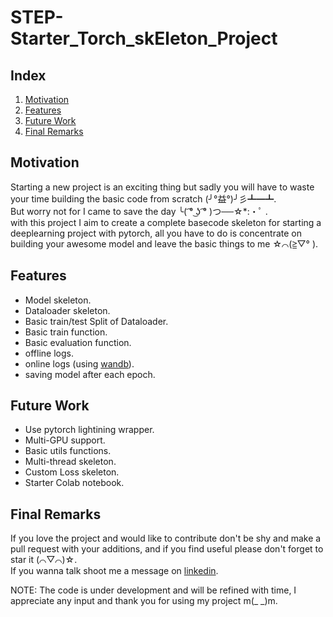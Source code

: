 # STEP-Starter_Torch_skEleton_Project
## Index
1. [Motivation](#motivation)
2. [Features](#features)
3. [Future Work](#future-work)
4. [Final Remarks](#final-remarks)

## Motivation
Starting a new project is an exciting thing but sadly you will have to waste your time building the basic code from scratch (╯°益°)╯彡┻━┻.   
But worry not for I came to save the day  ╰( ͡° ͜ʖ ͡° )つ──☆*:・ﾟ .   
with this project I aim to create a complete basecode skeleton for starting a deeplearning project with pytorch, all you have to do is concentrate on building your awesome model and leave the basic things to me ☆⌒(≧▽​° ).

## Features
- Model skeleton.
- Dataloader skeleton.
- Basic train/test Split of Dataloader. 
- Basic train function.
- Basic evaluation function.
- offline logs.
- online logs (using [wandb](https://wandb.ai/site)).
- saving model after each epoch.

## Future Work
- Use pytorch lightining wrapper.
- Multi-GPU support.
- Basic utils functions.
- Multi-thread skeleton.
- Custom Loss skeleton.
- Starter Colab notebook.

## Final Remarks
If you love the project and would like to contribute don't be shy and make a pull request with your additions, and if you find useful please don't forget to star it (⌒▽⌒)☆.  
If you wanna talk shoot me a message on [linkedin](linkedin.com/in/hazim-bukhari).  
  
NOTE: The code is under development and will be refined with time, I appreciate any input and thank you for using my project m(_ _)m.
